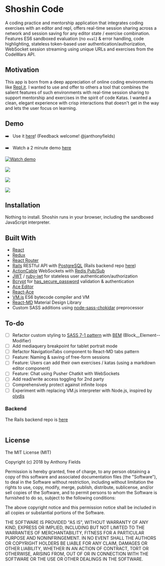 # Shoshin Code
A coding practice and mentorship application that integrates coding exercises with an editor and repl, offers real-time session sharing across a network and session saving for any editor state / exercise combination. Features ES6 sandboxed evaluation (no `eval`) & error handling, code highlighting, stateless token-based user authentication/authorization, WebSocket session streaming using unique URLs and exercises from the CodeWars API.

## Motivation
This app is born from a deep appreciation of online coding environments like [Repl.it](https://repl.it). I wanted to use and offer to others a tool that combines the salient features of such environments with real-time session sharing to support mentorship and exercises in the spirit of code Katas. I wanted a clean, elegant experience with crisp interactions that doesn't get in the way and lets the user focus on learning. 

## Demo
➡️  &nbsp; Use it [here](https://shoshin-code-frontend.herokuapp.com/)! (Feedback welcome! @janthonyfields)

➡️  &nbsp; Watch a 2 minute demo [here](https://youtu.be/ZMLLfiwjtxo)

[![Watch demo](https://i.imgur.com/UrAkFo9.png)](https://youtu.be/ZMLLfiwjtxo)
<br></br>
<img src="https://i.imgur.com/0lC6aM3.png">
<br></br>
<img src="https://i.imgur.com/z3TFN0B.png">
<br></br>
<img src="https://i.imgur.com/mOIRbKO.png">

## Installation
Nothing to install. Shoshin runs in your browser, including the sandboxed JavaScript interpreter.

## Built With
* [React](https://reactjs.org/)
* [Redux](https://github.com/reduxjs/redux/blob/master/README.md)
* [React Router](https://reacttraining.com/react-router/)
* [Rails](https://rubyonrails.org/) RESTful API with [PostgreSQL](https://www.postgresql.org/) (Rails backend repo [here](https://github.com/jaf7/shoshin-code-backend))
* [ActionCable](http://guides.rubyonrails.org/action_cable_overview.html) WebSockets with [Redis Pub/Sub](https://redis.io/topics/pubsub)
* [JWT](https://jwt.io/) / [ruby-jwt](https://github.com/jwt/ruby-jwt/blob/master/README.md) for stateless user authentication/authorization
* [Bcrypt](https://github.com/codahale/bcrypt-ruby/blob/master/README.md) for [has_secure_password](https://api.rubyonrails.org/classes/ActiveModel/SecurePassword/ClassMethods.html) validation & authentication
* [Ace Editor](https://github.com/ajaxorg/ace/blob/master/Readme.md)
* [React-Ace](https://github.com/securingsincity/react-ace)
* [VM.js](https://github.com/tarruda/vm.js/) ES6 bytecode compiler and VM
* [React-MD](https://react-md.mlaursen.com/) Material Design Library
* Custom SASS additions using [node-sass-chokidar](https://www.npmjs.com/package/node-sass-chokidar) preprocessor

## To-do
 - [ ] Refactor custom styling to [SASS 7-1 pattern](https://gist.github.com/rveitch/84cea9650092119527bc) with [BEM](http://getbem.com/naming/) (Block__Element--Modifier)
 - [ ] Add mediaquery breakpoint for tablet portrait mode
 - [ ] Refactor NavigationTabs component to React-MD tabs pattern
 - [ ] Feature: Naming & saving of free-form sessions
 - [ ] Feature: Users can add their own exercises / katas (using a markdown editor component)
 - [ ] Feature: Chat using Pusher Chatkit with WebSockets
 - [ ] Add read/write access toggling for 2nd party
 - [ ] Comprehensively protect against infinite loops
 - [ ] Experiment with replacing VM.js interpreter with Node.js, inspired by [olydis](https://github.com/olydis/node-in-browser/blob/master/README.md)

 ### Backend
 The Rails backend repo is [here](https://github.com/jaf7/shoshin-code-backend)
<br></br>
## License

The MIT License (MIT)

Copyright (c) 2018 by Anthony Fields

Permission is hereby granted, free of charge, to any person obtaining a copy of this software and associated documentation files (the "Software"), to deal in the Software without restriction, including without limitation the rights to use, copy, modify, merge, publish, distribute, sublicense, and/or sell copies of the Software, and to permit persons to whom the Software is furnished to do so, subject to the following conditions:

The above copyright notice and this permission notice shall be included in all copies or substantial portions of the Software.

THE SOFTWARE IS PROVIDED "AS IS", WITHOUT WARRANTY OF ANY KIND, EXPRESS OR IMPLIED, INCLUDING BUT NOT LIMITED TO THE WARRANTIES OF MERCHANTABILITY, FITNESS FOR A PARTICULAR PURPOSE AND NONINFRINGEMENT. IN NO EVENT SHALL THE AUTHORS OR COPYRIGHT HOLDERS BE LIABLE FOR ANY CLAIM, DAMAGES OR OTHER LIABILITY, WHETHER IN AN ACTION OF CONTRACT, TORT OR OTHERWISE, ARISING FROM, OUT OF OR IN CONNECTION WITH THE SOFTWARE OR THE USE OR OTHER DEALINGS IN THE SOFTWARE.